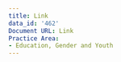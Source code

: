 ```yaml
---
title: Link
data_id: '462'
Document URL: Link
Practice Area:
- Education, Gender and Youth
---
```


